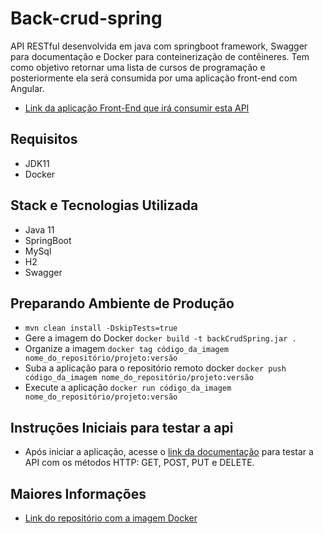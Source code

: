 # Back-crud-spring
API RESTful desenvolvida em java com springboot framework, Swagger para documentação e  Docker para conteinerização de contêineres. Tem como objetivo retornar uma lista de cursos de programação e 
posteriormente ela será consumida por uma aplicação front-end com Angular.
* <p align="left"><a href="https://github.com/claubermartins/front-crud-angular">Link da aplicação Front-End que irá consumir esta API</a></p>

## Requisitos
* JDK11
* Docker

## Stack e Tecnologias Utilizada
* Java 11
* SpringBoot
* MySql
* H2
* Swagger

## Preparando Ambiente de Produção
* ```mvn clean install -DskipTests=true```
* Gere a imagem do Docker ```docker build -t backCrudSpring.jar .```
* Organize a imagem ```docker tag código_da_imagem nome_do_repositório/projeto:versão```
* Suba a aplicação para o repositório remoto docker ```docker push código_da_imagem nome_do_repositório/projeto:versão```
* Execute a aplicação ```docker run código_da_imagem nome_do_repositório/projeto:versão```

## Instruções Iniciais para testar a api
* <p align="left">Após iniciar a aplicação, acesse o <a href="http://localhost:8080/swagger-ui.html">link da documentação</a> para testar a API com os métodos HTTP: GET, POST, PUT e DELETE.</p>

## Maiores Informações
* <p align="left"><a href="https://hub.docker.com/r/claubermartins/back-crud-spring">Link do repositório com a imagem Docker</a></p>
